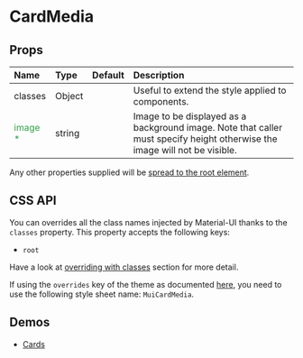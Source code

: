 <!--- This documentation is automatically generated, do not try to edit it. -->

# CardMedia



## Props
| Name | Type | Default | Description |
|:-----|:-----|:--------|:------------|
| classes | Object |  | Useful to extend the style applied to components. |
| <span style="color: #31a148">image *</span> | string |  | Image to be displayed as a background image. Note that caller must specify height otherwise the image will not be visible. |

Any other properties supplied will be [spread to the root element](/customization/api#spread).

## CSS API

You can overrides all the class names injected by Material-UI thanks to the `classes` property.
This property accepts the following keys:
- `root`

Have a look at [overriding with classes](/customization/overrides#overriding-with-classes)
section for more detail.

If using the `overrides` key of the theme as documented
[here](/customization/themes#customizing-all-instances-of-a-component-type),
you need to use the following style sheet name: `MuiCardMedia`.

## Demos

- [Cards](/demos/cards)

